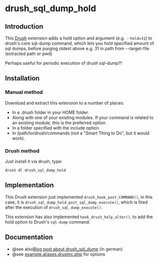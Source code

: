 # drush_sql_dump_hold

## Introduction

This [Drush](http://drupal.org/project/drush) extension adds a hold option and argument (e.g. `--hold=31`)
to drush's core sql-dump command,
which lets you hold specified amount of sql dumps,
before purging oldest above e.g. 31 in path from --target-file (extracted path or pwd)

Perhaps useful for periodic execution of drush sql-dump?!

## Installation

### Manual method

Download and extract this extension to a number of places:

- In a .drush folder in your HOME folder.
- Along with one of your existing modules. If your command is related to an existing module, this is the preferred option.
- In a folder specified with the include option.
- In /path/to/drush/commands (not a "Smart Thing to Do", but it would work).

### Drush method 

Just install it via drush, type:
	
	drush dl drush_sql_dump_hold

## Implementation


This Drush extension just implemented `drush_hook_post_COMMAND()`, 
in this case, it is `drush_sql_dump_hold_post_sql_dump_execute()`,
which is fired after the execution of `drush_sql_dump_execute()`.

This extension has also implemented `hook_drush_help_alter()`,
to add the hold option to Drush's `sql-dump` command.

## Documentation

- @see also[Blog post about drush_sql_dump](http://www.reinblau.de/news/entwicklung-neue-option-fuer-drush-sql-dump_hold) (in german)
- @see [example.aliases.drushrc.php](http://drupalcode.org/project/drush_sql_dump_hold.git/blob_plain/HEAD:/example.aliases.drushrc.php) for options
